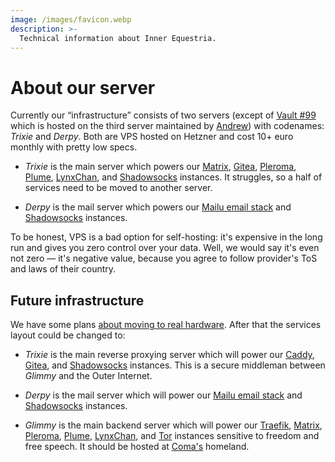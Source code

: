 ```yaml
---
image: /images/favicon.webp
description: >-
  Technical information about Inner Equestria.
---
```


# About our server

Currently our “infrastructure” consists of two servers (except of [Vault #99](/how/peertube.md)
which is hosted on the third server maintained by [Andrew](https://amorgan.xyz/))
with codenames: *Trixie* and *Derpy*. Both are VPS hosted on Hetzner and cost 10+
euro monthly with pretty low specs.

- *Trixie* is the main server which powers our [Matrix](/how/matrix.md), [Gitea](/how/gitea.md),
[Pleroma](/how/pleroma.md), [Plume](/how/plume.md), [LynxChan](/how/lynxchan.md),
and [Shadowsocks](/how/shadowsocks.md) instances. It struggles, so a half of
services need to be moved to another server.

- *Derpy* is the mail server which powers our [Mailu email stack](/how/email.md)
and [Shadowsocks](/how/shadowsocks.md) instances.

To be honest, VPS is a bad option for self-hosting: it's expensive in the long run
and gives you zero control over your data. Well, we would say it's even not zero
— it's negative value, because you agree to follow provider's ToS and laws of
their country.

## Future infrastructure

We have some plans [about moving to real hardware](/donate/#crowdfunding). After
that the services layout could be changed to:

- *Trixie* is the main reverse proxying server which will power our [Caddy](https://caddyserver.com),
[Gitea](/how/gitea.md), and [Shadowsocks](/how/shadowsocks.md) instances. This is
a secure middleman between *Glimmy* and the Outer Internet.

- *Derpy* is the mail server which will power our [Mailu email stack](/how/email.md)
and [Shadowsocks](/how/shadowsocks.md) instances.

- *Glimmy* is the main backend server which will power our [Traefik](https://traefik.io),
[Matrix](/how/matrix.md), [Pleroma](/how/pleroma.md), [Plume](/how/plume.md),
[LynxChan](/how/lynxchan.md), and [Tor](https://www.torproject.org) instances
sensitive to freedom and free speech. It should be hosted at [Coma's](/who/commagray.md) homeland.